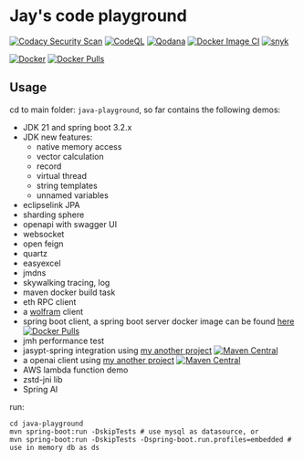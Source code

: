 # Jay's code playground

[![Codacy Security Scan](https://github.com/mustangxu/playground/actions/workflows/codacy.yml/badge.svg?branch=master)](https://github.com/mustangxu/playground/actions/workflows/codacy.yml)
[![CodeQL](https://github.com/mustangxu/playground/actions/workflows/codeql.yml/badge.svg)](https://github.com/mustangxu/playground/actions/workflows/codeql.yml)
[![Qodana](https://github.com/mustangxu/playground/actions/workflows/code_quality.yml/badge.svg)](https://github.com/mustangxu/playground/actions/workflows/code_quality.yml)
[![Docker Image CI](https://github.com/mustangxu/playground/actions/workflows/docker-image.yml/badge.svg)](https://github.com/mustangxu/playground/actions/workflows/docker-image.yml)
[![snyk](https://img.shields.io/snyk/vulnerabilities/github/mustangxu/playground)](https://app.snyk.io/org/mustangxu/project/2148a4dd-96b2-4399-a098-c3a3debd8c51)

 [![Docker](https://img.shields.io/docker/cloud/build/mustangxu/playground)](https://hub.docker.com/r/mustangxu/playground)
 [![Docker Pulls](https://img.shields.io/docker/pulls/mustangxu/playground)](https://hub.docker.com/r/mustangxu/playground)

## Usage
cd to main folder: `java-playground`, so far contains the following demos:
* JDK 21 and spring boot 3.2.x
* JDK new features:
    * native memory access
    * vector calculation
    * record
    * virtual thread
    * string templates
    * unnamed variables
* eclipselink JPA
* sharding sphere
* openapi with swagger UI
* websocket
* open feign
* quartz
* easyexcel
* jmdns
* skywalking tracing, log
* maven docker build task
* eth RPC client
* a [wolfram](https://www.wolframalpha.com/) client
* spring boot client, a spring boot server docker image can be found [here](https://hub.docker.com/repository/docker/mustangxu/spring-boot-admin-server/general) [![Docker Pulls](https://img.shields.io/docker/pulls/mustangxu/spring-boot-admin-server)](https://hub.docker.com/r/mustangxu/spring-boot-admin-server)
* jmh performance test
* jasypt-spring integration using [my another project](https://github.com/mustangxu/jasypt-spring-aws-kms-starter) [![Maven Central](https://img.shields.io/maven-central/v/com.jayxu/jasypt-spring-aws-kms-starter)](https://search.maven.org/artifact/com.jayxu/jasypt-spring-aws-kms-starter)
* a openai client using [my another project](https://github.com/mustangxu/openai4j) 
[![Maven Central](https://img.shields.io/maven-central/v/com.jayxu/openai4j)](https://search.maven.org/artifact/com.jayxu/openai4j)
* AWS lambda function demo
* zstd-jni lib
* Spring AI

run:
```shell
cd java-playground
mvn spring-boot:run -DskipTests # use mysql as datasource, or
mvn spring-boot:run -DskipTests -Dspring-boot.run.profiles=embedded # use in memory db as ds
```
